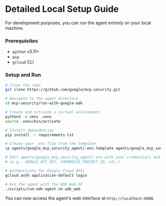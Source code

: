 # Detailed Local Setup Guide

For development purposes, you can run the agent entirely on your local machine.

### Prerequisites
- `python` v3.11+
- `pip`
- `gcloud` CLI

### Setup and Run

```bash
# Clone the repo
git clone https://github.com/google/mcp-security.git

# Navigate to the agent directory
cd mcp-security/run-with-google-adk

# Create and activate a virtual environment
python3 -m venv .venv
source .venv/bin/activate

# Install dependencies
pip install -r requirements.txt

# Create your .env file from the template
cp agents/google_mcp_security_agent/.env.template agents/google_mcp_security_agent/.env

# Edit agents/google_mcp_security_agent/.env with your credentials and settings
# (e.g., GOOGLE_API_KEY, CHRONICLE_PROJECT_ID, etc.)

# Authenticate for Google Cloud APIs
gcloud auth application-default login

# Run the agent with the ADK Web UI
./scripts/run-adk-agent.sh adk_web
```
You can now access the agent's web interface at `http://localhost:8000`.
